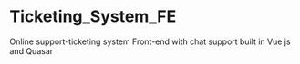 # Ticketing_System_FE
Online support-ticketing system Front-end with chat support built in Vue js and Quasar
